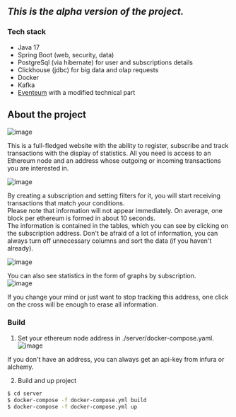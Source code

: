 ## *This is the alpha version of the project.*
### Tech stack  
* Java 17
* Spring Boot (web, security, data)  
* PostgreSql (via hibernate) for user and subscriptions details
* Clickhouse (jdbc) for big data and olap requests 
* Docker  
* Kafka
* [Eventeum](https://github.com/eventeum) with a modified technical part  

## About the project  
![image](https://github.com/Remittimus/BlockchainAnalysisSystem/assets/56563715/ef92985d-dbc9-4774-8b8c-b272a88223a3)
  

This is a full-fledged website with the ability to register, subscribe and track transactions with the display of statistics. All you need is access to an Ethereum node and an address whose outgoing or incoming transactions you are interested in.  

![image](https://github.com/Remittimus/BlockchainAnalysisSystem/assets/56563715/0229ccb8-5fee-440f-b45f-3485e251766b)  

By creating a subscription and setting filters for it, you will start receiving transactions that match your conditions.  
Please note that information will not appear immediately. On average, one block per ethereum is formed in about 10 seconds.  
The information is contained in the tables, which you can see by clicking on the subscription address. Don't be afraid of a lot of information, you can always turn off unnecessary columns and sort the data (if you haven't already).  

![image](https://github.com/Remittimus/BlockchainAnalysisSystem/assets/56563715/f1954255-3f0b-42d2-b559-4bda8dd0a383)

You can also see statistics in the form of graphs by subscription.  
![image](https://github.com/Remittimus/BlockchainAnalysisSystem/assets/56563715/d95fd5c8-0265-4614-8103-adb6bb512fa8)



If you change your mind or just want to stop tracking this address, one click on the cross will be enough to erase all information.

### Build
1. Set your ethereum node address in ./server/docker-compose.yaml.  
 ![image](https://github.com/Remittimus/BlockchainAnalysisSystem/assets/56563715/62ca49f0-72de-47c8-ae5a-5839868ab0b1)  
 
If you don't have an address, you can always get an api-key from infura or alchemy.  

2. Build and up project

```sh
$ cd server
$ docker-compose -f docker-compose.yml build
$ docker-compose -f docker-compose.yml up
```
